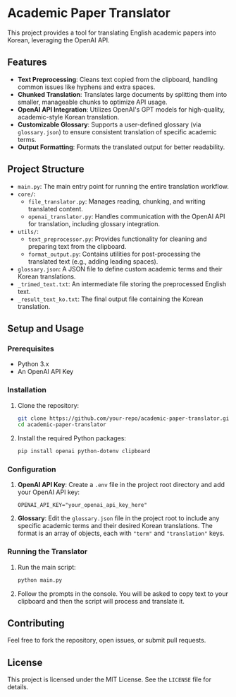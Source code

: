 # Academic Paper Translator

This project provides a tool for translating English academic papers into Korean, leveraging the OpenAI API.

## Features

- **Text Preprocessing**: Cleans text copied from the clipboard, handling common issues like hyphens and extra spaces.
- **Chunked Translation**: Translates large documents by splitting them into smaller, manageable chunks to optimize API usage.
- **OpenAI API Integration**: Utilizes OpenAI's GPT models for high-quality, academic-style Korean translation.
- **Customizable Glossary**: Supports a user-defined glossary (via `glossary.json`) to ensure consistent translation of specific academic terms.
- **Output Formatting**: Formats the translated output for better readability.

## Project Structure

- `main.py`: The main entry point for running the entire translation workflow.
- `core/`:
  - `file_translator.py`: Manages reading, chunking, and writing translated content.
  - `openai_translator.py`: Handles communication with the OpenAI API for translation, including glossary integration.
- `utils/`:
  - `text_preprocessor.py`: Provides functionality for cleaning and preparing text from the clipboard.
  - `format_output.py`: Contains utilities for post-processing the translated text (e.g., adding leading spaces).
- `glossary.json`: A JSON file to define custom academic terms and their Korean translations.
- `_trimed_text.txt`: An intermediate file storing the preprocessed English text.
- `_result_text_ko.txt`: The final output file containing the Korean translation.

## Setup and Usage

### Prerequisites

- Python 3.x
- An OpenAI API Key

### Installation

1. Clone the repository:

   ```bash
   git clone https://github.com/your-repo/academic-paper-translator.git
   cd academic-paper-translator
   ```

2. Install the required Python packages:

   ```bash
   pip install openai python-dotenv clipboard
   ```

### Configuration

1. **OpenAI API Key**: Create a `.env` file in the project root directory and add your OpenAI API key:

   ```
   OPENAI_API_KEY="your_openai_api_key_here"
   ```

2. **Glossary**: Edit the `glossary.json` file in the project root to include any specific academic terms and their desired Korean translations. The format is an array of objects, each with `"term"` and `"translation"` keys.

### Running the Translator

1. Run the main script:

   ```bash
   python main.py
   ```

2. Follow the prompts in the console. You will be asked to copy text to your clipboard and then the script will process and translate it.

## Contributing

Feel free to fork the repository, open issues, or submit pull requests.

## License

This project is licensed under the MIT License. See the `LICENSE` file for details.
